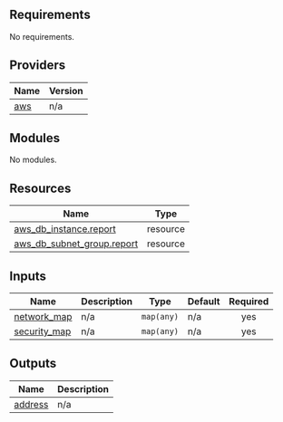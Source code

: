 ## Requirements

No requirements.

## Providers

| Name | Version |
|------|---------|
| <a name="provider_aws"></a> [aws](#provider\_aws) | n/a |

## Modules

No modules.

## Resources

| Name | Type |
|------|------|
| [aws_db_instance.report](https://registry.terraform.io/providers/hashicorp/aws/latest/docs/resources/db_instance) | resource |
| [aws_db_subnet_group.report](https://registry.terraform.io/providers/hashicorp/aws/latest/docs/resources/db_subnet_group) | resource |

## Inputs

| Name | Description | Type | Default | Required |
|------|-------------|------|---------|:--------:|
| <a name="input_network_map"></a> [network\_map](#input\_network\_map) | n/a | `map(any)` | n/a | yes |
| <a name="input_security_map"></a> [security\_map](#input\_security\_map) | n/a | `map(any)` | n/a | yes |

## Outputs

| Name | Description |
|------|-------------|
| <a name="output_address"></a> [address](#output\_address) | n/a |
